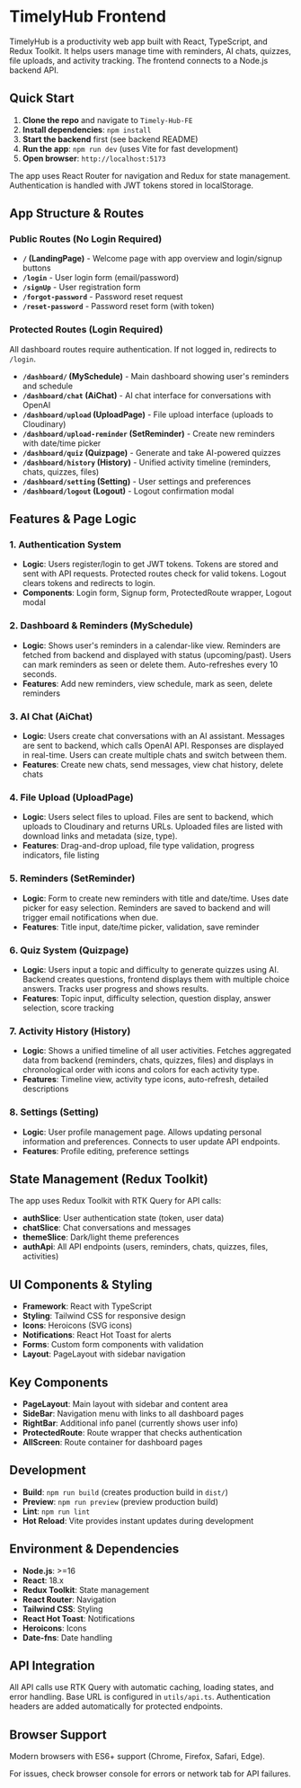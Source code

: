 # TimelyHub Frontend

TimelyHub is a productivity web app built with React, TypeScript, and Redux Toolkit. It helps users manage time with reminders, AI chats, quizzes, file uploads, and activity tracking. The frontend connects to a Node.js backend API.

## Quick Start

1. **Clone the repo** and navigate to `Timely-Hub-FE`
2. **Install dependencies**: `npm install`
3. **Start the backend** first (see backend README)
4. **Run the app**: `npm run dev` (uses Vite for fast development)
5. **Open browser**: `http://localhost:5173`

The app uses React Router for navigation and Redux for state management. Authentication is handled with JWT tokens stored in localStorage.

## App Structure & Routes

### Public Routes (No Login Required)
- **`/` (LandingPage)** - Welcome page with app overview and login/signup buttons
- **`/login`** - User login form (email/password)
- **`/signUp`** - User registration form
- **`/forgot-password`** - Password reset request
- **`/reset-password`** - Password reset form (with token)

### Protected Routes (Login Required)
All dashboard routes require authentication. If not logged in, redirects to `/login`.

- **`/dashboard/` (MySchedule)** - Main dashboard showing user's reminders and schedule
- **`/dashboard/chat` (AiChat)** - AI chat interface for conversations with OpenAI
- **`/dashboard/upload` (UploadPage)** - File upload interface (uploads to Cloudinary)
- **`/dashboard/upload-reminder` (SetReminder)** - Create new reminders with date/time picker
- **`/dashboard/quiz` (Quizpage)** - Generate and take AI-powered quizzes
- **`/dashboard/history` (History)** - Unified activity timeline (reminders, chats, quizzes, files)
- **`/dashboard/setting` (Setting)** - User settings and preferences
- **`/dashboard/logout` (Logout)** - Logout confirmation modal

## Features & Page Logic

### 1. **Authentication System**
   - **Logic**: Users register/login to get JWT tokens. Tokens are stored and sent with API requests. Protected routes check for valid tokens. Logout clears tokens and redirects to login.
   - **Components**: Login form, Signup form, ProtectedRoute wrapper, Logout modal

### 2. **Dashboard & Reminders (MySchedule)**
   - **Logic**: Shows user's reminders in a calendar-like view. Reminders are fetched from backend and displayed with status (upcoming/past). Users can mark reminders as seen or delete them. Auto-refreshes every 10 seconds.
   - **Features**: Add new reminders, view schedule, mark as seen, delete reminders

### 3. **AI Chat (AiChat)**
   - **Logic**: Users create chat conversations with an AI assistant. Messages are sent to backend, which calls OpenAI API. Responses are displayed in real-time. Users can create multiple chats and switch between them.
   - **Features**: Create new chats, send messages, view chat history, delete chats

### 4. **File Upload (UploadPage)**
   - **Logic**: Users select files to upload. Files are sent to backend, which uploads to Cloudinary and returns URLs. Uploaded files are listed with download links and metadata (size, type).
   - **Features**: Drag-and-drop upload, file type validation, progress indicators, file listing

### 5. **Reminders (SetReminder)**
   - **Logic**: Form to create new reminders with title and date/time. Uses date picker for easy selection. Reminders are saved to backend and will trigger email notifications when due.
   - **Features**: Title input, date/time picker, validation, save reminder

### 6. **Quiz System (Quizpage)**
   - **Logic**: Users input a topic and difficulty to generate quizzes using AI. Backend creates questions, frontend displays them with multiple choice answers. Tracks user progress and shows results.
   - **Features**: Topic input, difficulty selection, question display, answer selection, score tracking

### 7. **Activity History (History)**
   - **Logic**: Shows a unified timeline of all user activities. Fetches aggregated data from backend (reminders, chats, quizzes, files) and displays in chronological order with icons and colors for each activity type.
   - **Features**: Timeline view, activity type icons, auto-refresh, detailed descriptions

### 8. **Settings (Setting)**
   - **Logic**: User profile management page. Allows updating personal information and preferences. Connects to user update API endpoints.
   - **Features**: Profile editing, preference settings

## State Management (Redux Toolkit)

The app uses Redux Toolkit with RTK Query for API calls:

- **authSlice**: User authentication state (token, user data)
- **chatSlice**: Chat conversations and messages
- **themeSlice**: Dark/light theme preferences
- **authApi**: All API endpoints (users, reminders, chats, quizzes, files, activities)

## UI Components & Styling

- **Framework**: React with TypeScript
- **Styling**: Tailwind CSS for responsive design
- **Icons**: Heroicons (SVG icons)
- **Notifications**: React Hot Toast for alerts
- **Forms**: Custom form components with validation
- **Layout**: PageLayout with sidebar navigation

## Key Components

- **PageLayout**: Main layout with sidebar and content area
- **SideBar**: Navigation menu with links to all dashboard pages
- **RightBar**: Additional info panel (currently shows user info)
- **ProtectedRoute**: Route wrapper that checks authentication
- **AllScreen**: Route container for dashboard pages

## Development

- **Build**: `npm run build` (creates production build in `dist/`)
- **Preview**: `npm run preview` (preview production build)
- **Lint**: `npm run lint`
- **Hot Reload**: Vite provides instant updates during development

## Environment & Dependencies

- **Node.js**: >=16
- **React**: 18.x
- **Redux Toolkit**: State management
- **React Router**: Navigation
- **Tailwind CSS**: Styling
- **React Hot Toast**: Notifications
- **Heroicons**: Icons
- **Date-fns**: Date handling

## API Integration

All API calls use RTK Query with automatic caching, loading states, and error handling. Base URL is configured in `utils/api.ts`. Authentication headers are added automatically for protected endpoints.

## Browser Support

Modern browsers with ES6+ support (Chrome, Firefox, Safari, Edge).

For issues, check browser console for errors or network tab for API failures.
